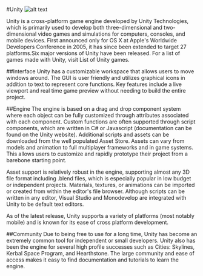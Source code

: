 #Unity
![alt text](https://codomo.com.sg/wp-content/uploads/2016/09/unity-logo-100571261-large-180x180.png "Unity Logo")

Unity is a cross-platform game engine developed by Unity Technologies, which is primarily used to develop both three-dimensional and two-dimensional video games and simulations for computers, consoles, and mobile devices. First announced only for OS X at Apple's Worldwide Developers Conference in 2005, it has since been extended to target 27 platforms.Six major versions of Unity have been released. For a list of games made with Unity, visit List of Unity games.

##Interface
Unity has a customizable workspace that allows users to move windows around. The GUI is user friendly and utilizes graphical icons in addition to text to represent core functions. Key features include a live viewport and real time game preview without needing to build the entire project.

##Engine
The engine is based on a drag and drop component system where each object can be fully customized through attributes associated with each component. Custom functions are often supported through script components, which are written in C# or Javascript (documentation can be found on the Unity website). Additional scripts and assets can be downloaded from the well populated Asset Store. Assets can vary from models and animation to full multiplayer frameworks and in game systems. This allows users to customize and rapidly prototype their project from a barebone starting point. 

Asset support is relatively robust in the engine, supporting almost any 3D file format including .blend files, which is especially popular in low budget or independent projects. Materials, textures, or animations can be imported or created from within the editor's file browser. Although scripts can be written in any editor, Visual Studio and Monodevelop are integrated with Unity to be default text editors.

As of the latest release, Unity supports a variety of platforms (most notably mobile) and is known for its ease of cross platform development. 

##Community
Due to being free to use for a long time, Unity has become an extremely common tool for independent or small developers. Unity also has been the engine for several high profile successes such as Cities: Skylines, Kerbal Space Program, and Hearthstone. The large community and ease of access makes it easy to find documentation and tutorials to learn the engine.
